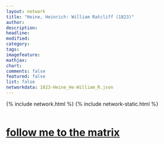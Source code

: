 ```yaml
---
layout: network
title: "Heine, Heinrich: William Ratcliff (1823)"
author:
description:
headline:
modified:
category:
tags: 
imagefeature: 
mathjax: 
chart: 
comments: false
featured: false
list: false
networkdata: 1823-Heine_He-William_R.json
---
```

{% include network.html %}
{% include network-static.html %}
<div class="row">
  <div class="small-5 small-centered columns"><a href="/matrix446"><h1>follow me to the matrix</h1></a>
</div>
</div>
